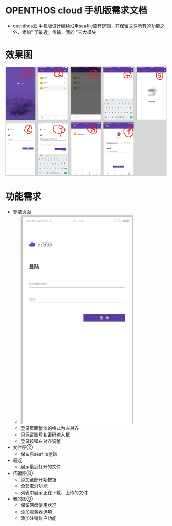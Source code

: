 # OPENTHOS cloud 手机版需求文档
  - openthos云 手机版设计继续沿用seafile原有逻辑，在保留文件所有的功能之外，添加" 了最近，传输，我的 "三大模块 
# 效果图
  ![](https://github.com/openthos/multiwin-analysis/blob/master/seafile/icon/icon_all.jpg)
# 功能需求
  - 登录页面
    - ![](https://github.com/openthos/multiwin-analysis/blob/master/seafile/icon/login3.jpg)
    - 登录页面整体的格式为左对齐
    - 只保留账号和密码输入框
    - 登录按钮右对齐调整
  - 文件图②
    - 保留原seafile逻辑
  - 最近
    - 展示最近打开的文件
  - 传输图⑧
    - 添加全部开始按钮
    - 全部取消功能 
    - 列表中展示正在下载、上传的文件
  - 我的图⑨
    - 保留网盘使用状况
    - 添加服务器选项
    - 添加注销账户功能
